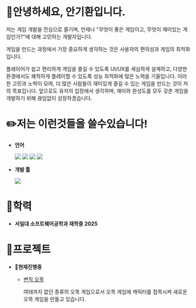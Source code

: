 # 👋안녕하세요, 안기환입니다.
저는 게임 개발을 진심으로 즐기며, 언제나 "무엇이 좋은 게임이고, 무엇이 재미있는 게임인가?"에 대해 고민하는 개발자입니다. 

게임을 만드는 과정에서 가장 중요하게 생각하는 것은 사용자의 편의성과 게임의 최적화입니다.

플레이어가 쉽고 편리하게 게임을 즐길 수 있도록 UI/UX를 세심하게 설계하고, 다양한 환경에서도 쾌적하게 플레이할 수 있도록 성능 최적화에 많은 노력을 기울입니다. 이러한 고민과 노력이 모여, 더 많은 사람들이 재미있게 즐길 수 있는 게임을 만드는 것이 저의 목표입니다.
앞으로도 유저의 입장에서 생각하며, 재미와 완성도를 모두 갖춘 게임을 개발하기 위해 끊임없이 성장하겠습니다.
# ✏️저는 이런것들을 쓸수있습니다!
* **언어**

  <img src="https://img.shields.io/badge/C-00599C?style=flat-square&logo=C&logoColor=white"/></a>
  <img src="https://img.shields.io/badge/C++-00599C?style=flat-square&logo=C%2B%2B&logoColor=white"/></a>
  <img src="https://img.shields.io/badge/c%23-%23239120?style=flat-square&logo=C-Sharp&logoColor=white"/></a>
  <img src="https://img.shields.io/badge/java-%23ED8B00?style=flat-square&logo=openjdk&logoColor=white"/></a>
* **개발 툴**

  [<img src="https://img.shields.io/badge/unity-%23000000?style=flat-square&logo=unity&logoColor=white"/></a>](./UnityHaks "변칙오목")
# 📖학력
* **서일대 소프트웨어공학과 재학중 2025**
# 📄프로젝트
* 📝**현재진행중**
  * [변칙 오목](https://github.com/JIN-YOO-YU/Omok "변칙 오목" )

    여태까지 없던 종류의 오목 게임으로서 오목 게임에 캐릭터를 접목시켜 새로운 오목 게임을 만들고 있습니다.
